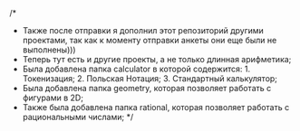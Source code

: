/*

*    Также после отправки я дополнил этот репозиторий другими проектами, 
               так как к моменту отправки анкеты они еще были не выполнены)))
*    Теперь тут есть и другие проекты,
               а не только длинная арифметика;
*    Была добавлена папка calculator в которой содержится:
          1. Токенизация;
          2. Польская Нотация;
          3. Стандартный калькулятор;
*    Была добавлена папка geometry, которая позволяет работать с фигурами в 2D;
*    Также была добавлена папка rational, которая позволяет работать с рациональными числами;
*/
